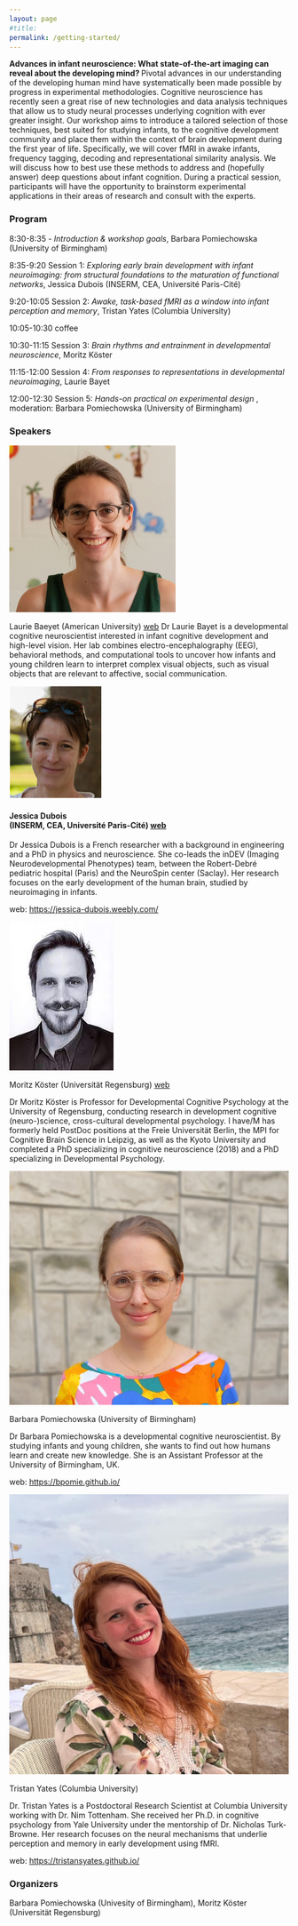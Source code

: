 ```yaml
---
layout: page
#title:  
permalink: /getting-started/
---
```


<b> Advances in infant neuroscience: What state-of-the-art imaging can reveal about the developing mind? </b> Pivotal advances in our understanding of the developing human mind have systematically been made possible by progress in experimental methodologies. Cognitive neuroscience has recently seen a great rise of new technologies and data analysis techniques that allow us to study neural processes underlying cognition with ever greater insight. Our workshop aims to introduce a tailored selection of those techniques, best suited for studying infants, to the cognitive development community and place them within the context of brain development during the first year of life. Specifically, we will cover fMRI in awake infants, frequency tagging, decoding and representational similarity analysis. We will discuss how to best use these methods to address and (hopefully answer) deep questions about infant cognition. During a practical session, participants will have the opportunity to brainstorm experimental applications in their areas of research and consult with the experts.


### Program

8:30-8:35 - <i> Introduction & workshop goals</i>, Barbara Pomiechowska (University of Birmingham)

8:35-9:20 Session 1: <i> Exploring early brain development with infant neuroimaging: from structural foundations to the maturation of functional networks</i>, Jessica Dubois (INSERM, CEA, Université Paris-Cité)

9:20-10:05 Session 2: <i> Awake, task-based fMRI as a window into infant perception and memory</i>, Tristan Yates (Columbia University)

10:05-10:30 coffee 

10:30-11:15 Session 3: <i> Brain rhythms and entrainment in developmental neuroscience</i>, Moritz Köster

11:15-12:00 Session 4: <i> From responses to representations in developmental neuroimaging</i>, Laurie Bayet

12:00-12:30 Session 5: <i> Hands-on practical on experimental design </i>, moderation: Barbara Pomiechowska (University of Birmingham)


### Speakers

<img src="/images/lauriebayet.jpeg" alt="" class="round-image">

Laurie Baeyet (American University) <a href = "https://www.bayetlab.com/ ">web</a>
Dr Laurie Bayet is a developmental cognitive neuroscientist interested in infant cognitive development and high-level vision. Her lab combines electro-encephalography (EEG), behavioral methods, and computational tools to uncover how infants and young children learn to interpret complex visual objects, such as visual objects that are relevant to affective, social communication.

<img src="/images/jessicadubois.png" alt="Jessica Dubois" class="round-image">

<h4> Jessica Dubois <br> (INSERM, CEA, Université Paris-Cité) <a href = "">web</a></h4>


Dr Jessica Dubois is a French researcher with a background in engineering and a PhD in physics and neuroscience. She co-leads the inDEV (Imaging Neurodevelopmental Phenotypes) team, between the Robert-Debré pediatric hospital (Paris) and the NeuroSpin center (Saclay). Her research focuses on the early development of the human brain, studied by neuroimaging in infants.

web: https://jessica-dubois.weebly.com/

<img src="/images/moritzkoster.jpeg" alt="Jessica Dubois" class="round-image">

Moritz Köster (Universität Regensburg) <a href ="https://www.uni-regensburg.de/humanwissenschaften/entwicklungs-und-kognitionspsychologie/home/index.html"> web </a>

Dr Moritz Köster  is Professor for Developmental Cognitive Psychology at the University of Regensburg, conducting research in development cognitive (neuro-)science, cross-cultural developmental psychology. I have/M has formerly held PostDoc positions at the Freie Universität Berlin, the MPI for Cognitive Brain Science in Leipzig, as well as the Kyoto University and completed a PhD specializing in cognitive neuroscience (2018) and a PhD specializing in Developmental Psychology.

<img src="/images/barbarapomiechowska.jpg" alt="Jessica Dubois" class="round-image">

Barbara Pomiechowska (University of Birmingham)

Dr Barbara Pomiechowska is a developmental cognitive neuroscientist. By studying infants and young children, she wants to find out how humans learn and create new knowledge. She is an Assistant Professor at the University of Birmingham, UK.

web: https://bpomie.github.io/ 

<img src="/images/tristanyates.jpeg" alt="Jessica Dubois" class="round-image">

Tristan Yates (Columbia University)

Dr. Tristan Yates is a Postdoctoral Research Scientist at Columbia University working with Dr. Nim Tottenham. She received her Ph.D. in cognitive psychology from Yale University under the mentorship of Dr. Nicholas Turk-Browne. Her research focuses on the neural mechanisms that underlie perception and memory in early development using fMRI.

web: https://tristansyates.github.io/ 

### Organizers

Barbara Pomiechowska (Univesity of Birmingham), Moritz Köster (Universität Regensburg)
